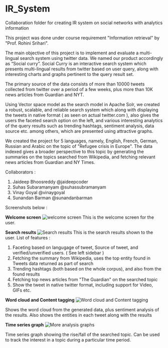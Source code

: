 # IR_System
Collaboration folder for creating IR system on social networks with analytics information 

This project was done under course requirement "Information retrieval" by "Prof. Rohini Srihari".

The main objective of this project is to implement and evaluate a multi-lingual search system using twitter data. 
We named our product accordingly as “Social curry”. Social Curry is an interactive search system which presents multi-lingual results 
from twitter based on user query, along with interesting charts and graphs pertinent to the query result set.

The primary source of the data consists of more than 10000 tweets collected from twitter over a period of a few weeks, plus more than 10K
news articles from Guardian and NYT.

Using Vector space model as the search model in Apache Solr, we created a robust, scalable, and reliable search system which
along with displaying the tweets in native format ( as seen on actual twitter.com ), also gives the users the faceted search option
on the left, and various interesting analytics of the query results such as trending hashtags, sentiment analysis, data source etc.
among others, which are presented using attractive graphs.

We created the project for 5 languages, namely, English, French, German, Russian and Arabic on the topic of "Refugee crisis in Europe".
The data indexed gives a broader perspective to this topic by generating the summaries on the topics searched from Wikipedia, and 
fetching relevant news articles from Guardian and NY Times.

Collaborators :

1. Jaideep Bhoosreddy @jaideepcoder
2. Suhas Subaramanyam @suhassubramanyam
3. Vinay Goyal @vinaygoyal
4. Sunandan Barman @sunandanbarman

Screenshots below :

**Welcome screen**
![welcome screen](../master/screenshots/IntroScreen.png?raw=true)
This is the welcome screen for the user.

**Search results**
![Search results](../master/screenshots/SearchResults.png?raw=true)
This is the search results shown to the user.
List of features :

1. Faceting based on langugage of tweet, Source of tweet, and verified/unverified users. ( See left sidebar )
2. Fetching the summary from Wikipedia, uses the top entity found in Tweets data returned as part of search 
3. Trending hashtags (both based on the whole corpus), and also from the found results
4. Fetching top news articles from "The Guardian" on the searched topic
5. Show the tweet in native twitter format, including support for Video, GIFs etc.

**Word cloud and Content tagging**
![Word cloud and Content tagging](../master/screenshots/WordCloudAndContentTag.png?raw=true)

Shows the word cloud from the generated data, plus sentiment analysis of the results.
Also shows the entities in each tweet along with the results

**Time series graph**
![More analysis graphs](../master/screenshots/GraphAnalysis.png?raw=true)

Time series graph showing the rise/fall of the searched topic. Can be used to track the interest in a topic during
a particular time period.
